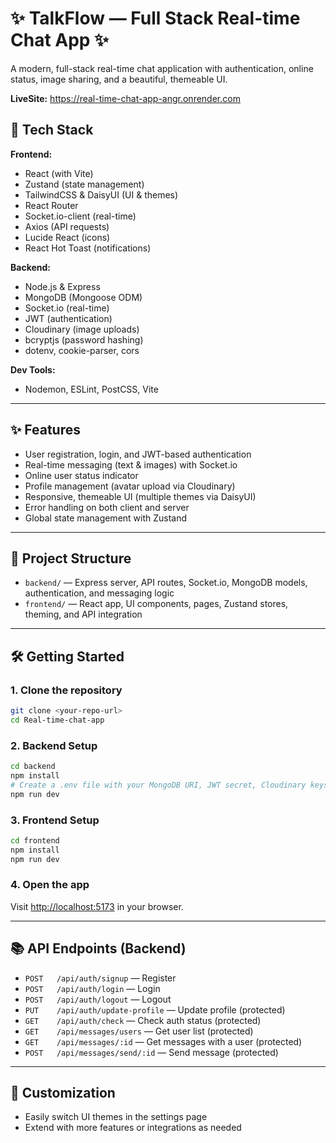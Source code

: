 # ✨ TalkFlow — Full Stack Real-time Chat App ✨

A modern, full-stack real-time chat application with authentication, online status, image sharing, and a beautiful, themeable UI.

**LiveSite:** https://real-time-chat-app-angr.onrender.com

## 🚀 Tech Stack

**Frontend:**
- React (with Vite)
- Zustand (state management)
- TailwindCSS & DaisyUI (UI & themes)
- React Router
- Socket.io-client (real-time)
- Axios (API requests)
- Lucide React (icons)
- React Hot Toast (notifications)

**Backend:**
- Node.js & Express
- MongoDB (Mongoose ODM)
- Socket.io (real-time)
- JWT (authentication)
- Cloudinary (image uploads)
- bcryptjs (password hashing)
- dotenv, cookie-parser, cors

**Dev Tools:**
- Nodemon, ESLint, PostCSS, Vite

---

## ✨ Features
- User registration, login, and JWT-based authentication
- Real-time messaging (text & images) with Socket.io
- Online user status indicator
- Profile management (avatar upload via Cloudinary)
- Responsive, themeable UI (multiple themes via DaisyUI)
- Error handling on both client and server
- Global state management with Zustand

---

## 📁 Project Structure
- `backend/` — Express server, API routes, Socket.io, MongoDB models, authentication, and messaging logic
- `frontend/` — React app, UI components, pages, Zustand stores, theming, and API integration

---

## 🛠️ Getting Started

### 1. Clone the repository
```bash
git clone <your-repo-url>
cd Real-time-chat-app
```

### 2. Backend Setup
```bash
cd backend
npm install
# Create a .env file with your MongoDB URI, JWT secret, Cloudinary keys, etc.
npm run dev
```

### 3. Frontend Setup
```bash
cd frontend
npm install
npm run dev
```

### 4. Open the app
Visit [http://localhost:5173](http://localhost:5173) in your browser.

---

## 📚 API Endpoints (Backend)
- `POST   /api/auth/signup` — Register
- `POST   /api/auth/login` — Login
- `POST   /api/auth/logout` — Logout
- `PUT    /api/auth/update-profile` — Update profile (protected)
- `GET    /api/auth/check` — Check auth status (protected)
- `GET    /api/messages/users` — Get user list (protected)
- `GET    /api/messages/:id` — Get messages with a user (protected)
- `POST   /api/messages/send/:id` — Send message (protected)

---

## 🎨 Customization
- Easily switch UI themes in the settings page
- Extend with more features or integrations as needed



